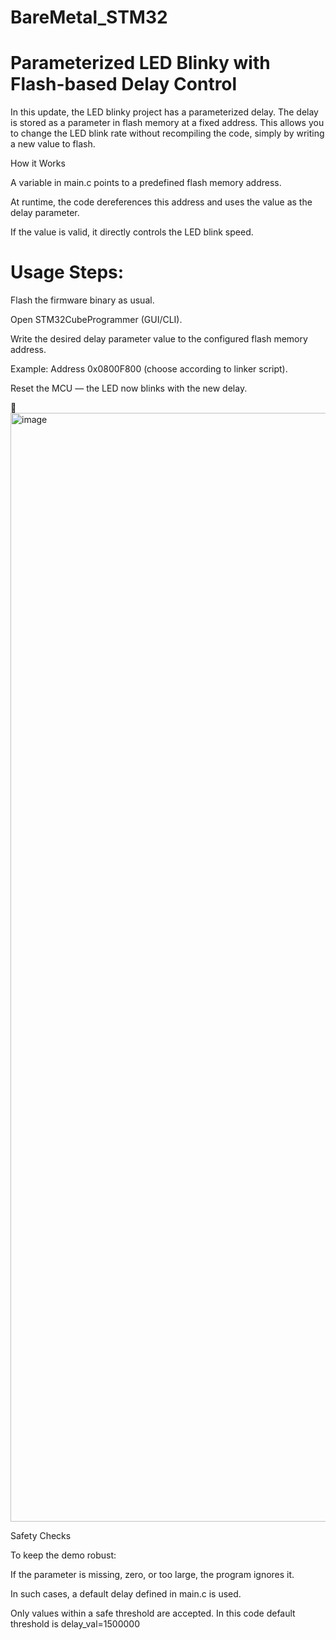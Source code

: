 # BareMetal_STM32
# Parameterized LED Blinky with Flash-based Delay Control

In this update, the LED blinky project has a parameterized delay. The delay is stored as a parameter in flash memory at a fixed address. This allows you to change the LED blink rate without recompiling the code, simply by writing a new value to flash.

How it Works

A variable in main.c points to a predefined flash memory address.

At runtime, the code dereferences this address and uses the value as the delay parameter.

If the value is valid, it directly controls the LED blink speed.

# Usage Steps:

Flash the firmware binary as usual.

Open STM32CubeProgrammer (GUI/CLI).

Write the desired delay parameter value to the configured flash memory address.

Example: Address 0x0800F800 (choose according to linker script).

Reset the MCU — the LED now blinks with the new delay.

📸 <img width="2878" height="1774" alt="image" src="https://github.com/user-attachments/assets/57f84269-48e7-4cd7-895d-618c09be1390" />



Safety Checks

To keep the demo robust:

If the parameter is missing, zero, or too large, the program ignores it.

In such cases, a default delay defined in main.c is used.

Only values within a safe threshold are accepted. In this code default threshold is delay_val=1500000


